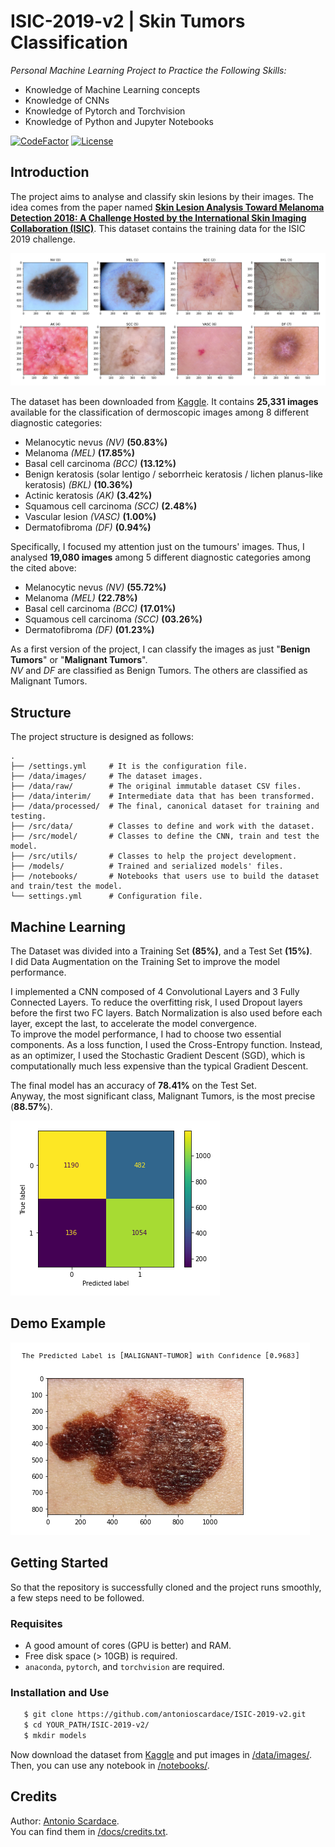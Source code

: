 # ISIC-2019-v2 | Skin Tumors Classification

_Personal Machine Learning Project to Practice the Following Skills:_
* Knowledge of Machine Learning concepts
* Knowledge of CNNs
* Knowledge of Pytorch and Torchvision
* Knowledge of Python and Jupyter Notebooks

[![CodeFactor](https://www.codefactor.io/repository/github/antonioscardace/ISIC-2019-v2/badge/main)](https://www.codefactor.io/repository/github/antonioscardace/ISIC-2019-v2/overview/main)
[![License](https://img.shields.io/github/license/antonioscardace/ISIC-2019-v2.svg)](https://github.com/antonioscardace/ISIC-2019-v2/blob/master/LICENSE)

## Introduction

The project aims to analyse and classify skin lesions by their images. The idea comes from the paper named **[Skin Lesion Analysis Toward Melanoma Detection 2018: A Challenge Hosted by the International Skin Imaging Collaboration (ISIC)](https://arxiv.org/abs/1902.03368)**. This dataset contains the training data for the ISIC 2019 challenge.

<img src="docs/images/examples.jpg" alt="Examples"/>

The dataset has been downloaded from [Kaggle](https://www.kaggle.com/datasets/andrewmvd/isic-2019). It contains **25,331 images** available for the classification of dermoscopic images among 8 different diagnostic categories: 
* Melanocytic nevus _(NV)_ **(50.83%)**
* Melanoma _(MEL)_ **(17.85%)**
* Basal cell carcinoma _(BCC)_ **(13.12%)**
* Benign keratosis (solar lentigo / seborrheic keratosis / lichen planus-like keratosis) _(BKL)_ **(10.36%)**
* Actinic keratosis _(AK)_ **(3.42%)**
* Squamous cell carcinoma _(SCC)_ **(2.48%)**
* Vascular lesion _(VASC)_ **(1.00%)**
* Dermatofibroma _(DF)_ **(0.94%)**

Specifically, I focused my attention just on the tumours' images. Thus, I analysed **19,080 images** among 5 different diagnostic categories among the cited above: 
* Melanocytic nevus _(NV)_ **(55.72%)**
* Melanoma _(MEL)_ **(22.78%)**
* Basal cell carcinoma _(BCC)_ **(17.01%)**
* Squamous cell carcinoma _(SCC)_ **(03.26%)**
* Dermatofibroma _(DF)_ **(01.23%)**

As a first version of the project, I can classify the images as just "**Benign Tumors**" or "**Malignant Tumors**".<br/>
*NV* and *DF* are classified as Benign Tumors. The others are classified as Malignant Tumors.

## Structure

The project structure is designed as follows:

```
.
├── /settings.yml     # It is the configuration file.
├── /data/images/     # The dataset images.
├── /data/raw/        # The original immutable dataset CSV files.
├── /data/interim/    # Intermediate data that has been transformed.
├── /data/processed/  # The final, canonical dataset for training and testing.
├── /src/data/        # Classes to define and work with the dataset.
├── /src/model/       # Classes to define the CNN, train and test the model.
├── /src/utils/       # Classes to help the project development.
├── /models/          # Trained and serialized models' files.
├── /notebooks/       # Notebooks that users use to build the dataset and train/test the model.
└── settings.yml      # Configuration file.
```

## Machine Learning

The Dataset was divided into a Training Set **(85%)**, and a Test Set **(15%)**.<br/>
I did Data Augmentation on the Training Set to improve the model performance.

I implemented a CNN composed of 4 Convolutional Layers and 3 Fully Connected Layers. To reduce the overfitting risk, I used Dropout layers before the first two FC layers. Batch Normalization is also used before each layer, except the last, to accelerate the model convergence.<br/>
To improve the model performance, I had to choose two essential components. As a loss function, I used the Cross-Entropy function. Instead, as an optimizer, I used the Stochastic Gradient Descent (SGD), which is computationally much less expensive than the typical Gradient Descent.

The final model has an accuracy of **78.41%** on the Test Set.<br/>
Anyway, the most significant class, Malignant Tumors, is the most precise (**88.57%**).

<img src="docs/images/cmatrix.png" alt="Test Confusion Matrix"/>

## Demo Example

<img src="docs/snaps/demo.png" alt="Demo"/>

## Getting Started

So that the repository is successfully cloned and the project runs smoothly, a few steps need to be followed.

### Requisites

* A good amount of cores (GPU is better) and RAM.
* Free disk space (> 10GB) is required.
* ``anaconda``, ``pytorch``, and ``torchvision`` are required.

### Installation and Use

```sh
   $ git clone https://github.com/antonioscardace/ISIC-2019-v2.git
   $ cd YOUR_PATH/ISIC-2019-v2/
   $ mkdir models
``` 

Now download the dataset from [Kaggle](https://www.kaggle.com/datasets/andrewmvd/isic-2019) and put images in [/data/images/](/data/images/). <br/>
Then, you can use any notebook in [/notebooks/](/notebooks/).

## Credits

Author: [Antonio Scardace](https://linktr.ee/antonioscardace).<br/>
You can find them in [/docs/credits.txt](/docs/credits.txt).
